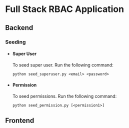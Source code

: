 # Full Stack RBAC Application

## Backend

### Seeding

-   #### Super User

    To seed super user. Run the following command:

    `python seed_superuser.py <email> <password>`

-   #### Permission

    To seed permissions. Run the following command:

    `python seed_permission.py [<permission1>]`

## Frontend
